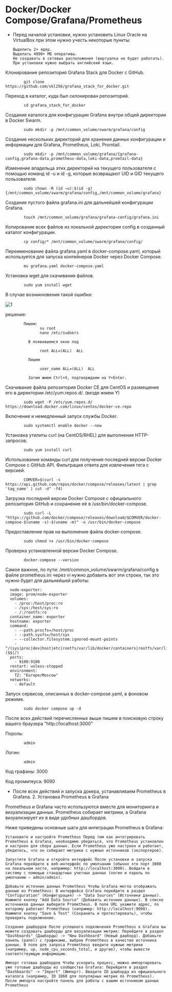 # Docker/Docker Compose/Grafana/Prometheus

* Перед началой установки, нужно установить Linux Oracle на VirtualBox при этом нужно учесть некоторые пункты:

      Выделить 2+ ядер.
      Выделать 4096+ МБ оперативы.
      Не создавать в сетевых расположения (виртуалка не будет работать).
      При установки нужно выбрать английский язык.

Клонирование репозитория Grafana Stack для Docker с GitHub.
      
            git clone https://github.com/skl256/grafana_stack_for_docker.git

Переход в каталог, куда был склонирован репозиторий.

            cd grafana_stack_for_docker

Создание каталога для конфигурации Grafana внутри общей директории в Docker Swarm.

            sudo mkdir -p /mnt/common_volume/swarm/grafana/config

Создание нескольких директорий для хранения данных конфигурации и информации для Grafana, Prometheus, Loki, Promtail.

            sudo mkdir -p /mnt/common_volume/grafana/{grafana-config,grafana-data,prometheus-data,loki-data,promtail-data}

Изменение владельца этих директорий на текущего пользователя с помощью команд id -u и id -g, которые возвращают UID и GID текущего пользователя.

            sudo chown -R (id −u):$(id -g) {/mnt/common_volume/swarm/grafana/config,/mnt/common_volume/grafana}

Создание пустого файла grafana.ini для дальнейшей конфигурации Grafana.

            touch /mnt/common_volume/grafana/grafana-config/grafana.ini

Копирование всех файлов из локальной директории config в созданный каталог конфигурации.

            cp config/* /mnt/common_volume/swarm/grafana/config/

Переименование файла grafana.yaml в docker-compose.yaml, который используется для запуска контейнеров Docker через Docker Compose.

            mv grafana.yaml docker-compose.yaml

Установка wget для скачивания файлов.

            sudo yum install wget
            
В случае возникновения такой ошибки:
  
  ![1](https://github.com/user-attachments/assets/fe17df20-0281-49c7-a890-8d0067462568)
  
  решение:

            Пишем:
                   su root 
                   nano /etc/sudoers

              В появившемся окне под 
 
                   root ALL=(ALL)  ALL 
 
              Пишем 
 
                   user_name ALL=(ALL)  ALL
  
              Затем жмем Ctrl+X, подтверждаем на Y+Enter.
  
Скачивание файла репозитория Docker CE для CentOS и размещение его в директории /etc/yum.repos.d/. (везде жмем Y)

            sudo wget -P /etc/yum.repos.d/ https://download.docker.com/linux/centos/docker-ce.repo

Включение и немедленный запуск службы Docker.
            
            sudo systemctl enable docker --now

Установка утилиты curl (на CentOS/RHEL) для выполнения HTTP-запросов.
            
            sudo yum install curl

Использование команды curl для получения последней версии Docker Compose с GitHub API. Фильтрация ответа для извлечения тега с версией.
            
            COMVER=$(curl -s https://api.github.com/repos/docker/compose/releases/latest | grep 'tag_name' | cut -d" -f4)

Загрузка последней версии Docker Compose с официального репозитория GitHub и сохранение её в /usr/bin/docker-compose.
            
            sudo curl -L "https://github.com/docker/compose/releases/download/$COMVER/docker-compose-$(uname -s)-$(uname -m)" -o /usr/bin/docker-compose

Предоставление прав на выполнение файла docker-compose.

            sudo chmod +x /usr/bin/docker-compose

Проверка установленной версии Docker Compose.

            docker-compose --version

Самое важное, по пути: /mnt/common_volume/swarm/grafana/config в файле prometheus.ini через vi нужно добавить вот эти строки, так это нужно будет для дальнейшей работы:

      node-exporter: 
      image: prom/node-exporter 
      volumes: 
        - /proc:/host/proc:ro 
        - /sys:/host/sys:ro 
        - /:/rootfs:ro 
      container_name: exporter 
      hostname: exporter 
      command: 
        - --path.procfs=/host/proc 
        - --path.sysfs=/host/sys 
        - --collector.filesystem.ignored-mount-points 
        - ^/(sys|proc|dev|host|etc|rootfs/var/lib/docker/containers|rootfs/var/lib/docker/overlay2|rootfs/run/docker/netns|rootfs/var/lib/docker/aufs)($$|/) 
      ports: 
        - 9100:9100 
      restart: unless-stopped 
      environment: 
        TZ: "Europe/Moscow" 
      networks: 
        - default

Запуск сервисов, описанных в docker-compose.yaml, в фоновом режиме.

            sudo docker compose up -d

После всех действий перечисленных выше пишем в поисковую строку вашего браузера "http://localhost:3000"

Пороль: 
      
            admin
            
Логин: 
      
            admin

Код графаны: 3000

Код промитеуса: 9090














      

      

      

      

      

      

  
      


* После всех действий и запуска докера, устанавливаем Prometheus в Grafana. 2. Установка Prometheus в Grafana

Prometheus и Grafana часто используются вместе для мониторинга и визуализации данных. Prometheus собирает метрики, а Grafana визуализирует их в виде удобных дашбордов. 

Ниже приведены основные шаги для интеграции Prometheus в Grafana:

    Установите и настройте Prometheus Перед тем как интегрировать Prometheus в Grafana, необходимо убедиться, что Prometheus установлен и настроен для сбора данных. Если Prometheus уже настроен и работает, убедитесь, что он собирает метрики с нужных источников (экспортеров).

    Запустите Grafana и откройте интерфейс После установки и запуска Grafana перейдите в веб-интерфейс по умолчанию (обычно это порт 3000 на локальном хосте, например: http://localhost:3000). Войдите в систему с помощью стандартных учетных данных (логин и пароль по умолчанию — admin/admin).

    Добавьте источник данных Prometheus Чтобы Grafana могла отображать данные из Prometheus: В интерфейсе Grafana перейдите в раздел "Configuration" (Конфигурация) -> "Data Sources" (Источники данных). Нажмите кнопку "Add Data Source" (Добавить источник данных). В списке источников данных выберите Prometheus. В поле URL укажите адрес, по которому работает Prometheus (например: http://localhost:9090). Нажмите кнопку "Save & Test" (Сохранить и протестировать), чтобы проверить подключение.

    Создание дашбордов После успешного подключения Prometheus к Grafana вы можете создавать дашборды для визуализации метрик: Перейдите в раздел "Dashboards" (Дашборды) -> "New Dashboard" (Новый дашборд). Добавьте панель (panel) с графиками, выбрав Prometheus в качестве источника данных. В поле для запроса Prometheus введите нужные метрики (например, up, node_cpu_seconds_total, и другие), чтобы вывести соответствующую информацию.

    Импорт готовых дашбордов Чтобы ускорить процесс, можно импортировать уже готовые дашборды из сообщества Grafana: Перейдите в раздел "Dashboards" -> "Import" (Импорт). Введите ID дашборда из официального каталога (например, ID 1860 для популярных метрик по Prometheus). После импорта настройте панель для работы с вашим источником данных Prometheus
